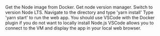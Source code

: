 Get the Node image from Docker.
Get node version manager.
Switch to version Node LTS.
Navigate to the directory and type 'yarn install'
Type 'yarn start' to run the web app.
You should use VSCode with the Docker plugin if you do not want to locally install Node.js
VSCode allows you to connect to the VM and display the app in your local web browser.
